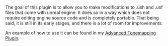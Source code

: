 The goal of this plugin is to allow you to make modifications to .ush and .usf files that come with unreal engine.
It does so in a way which does not require editing engine source code and is completely portable.
That being said, it is still in its early stages, and there is a lot of room for improvements.

An example of how to use it can be found in my [Advanced Tonemapping Plugin](https://github.com/kriNon/AdvancedTonemappingUnrealPlugin/tree/main).
